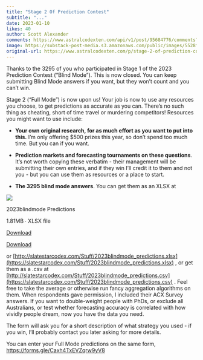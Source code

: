 ```yaml
---
title: "Stage 2 Of Prediction Contest"
subtitle: "..."
date: 2023-01-10
likes: 40
author: Scott Alexander
comments: https://www.astralcodexten.com/api/v1/post/95684776/comments?&all_comments=true
image: https://substack-post-media.s3.amazonaws.com/public/images/5528f33e-fbed-429e-8219-9882bae65cc5_255x255.webp
original-url: https://www.astralcodexten.com/p/stage-2-of-prediction-contest
---
```

Thanks to the 3295 of you who participated in Stage 1 of the 2023 Prediction Contest (“Blind Mode”). This is now closed. You can keep submitting Blind Mode answers if you want, but they won’t count and you can’t win.

Stage 2 (“Full Mode”) is now upon us! Your job is now to use any resources you choose, to get predictions as accurate as you can. There’s no such thing as cheating, short of time travel or murdering competitors! Resources you might want to use include:

  * **Your own original research, for as much effort as you want to put into this.** I’m only offering $500 prizes this year, so don’t spend too much time. But you can if you want.



  * **Prediction markets and forecasting tournaments on these questions**. It’s not worth copying these verbatim - their management will be submitting their own entries, and if they win I’ll credit it to them and not you - but you can use them as resources or a place to start.

  * **The 3295 blind mode answers**. You can get them as an XLSX at 

![](https://substackcdn.com/image/fetch/f_auto,q_auto:good,fl_progressive:steep/https%3A%2F%2Fsubstack.com%2Fimg%2Fattachment_icon.svg)

2023blindmode Predictions

1.81MB ∙ XLSX file

[Download](https://astralcodexten.substack.com/api/v1/file/023d3c3b-2e11-4bff-b59a-ebac46dc9f23.xlsx)

[Download](https://astralcodexten.substack.com/api/v1/file/023d3c3b-2e11-4bff-b59a-ebac46dc9f23.xlsx)

or [http://slatestarcodex.com/Stuff/2023blindmode_predictions.xlsx](https://slatestarcodex.com/Stuff/2023blindmode_predictions.xlsx) , or get them as a .csv at [http://slatestarcodex.com/Stuff/2023blindmode_predictions.csv](https://slatestarcodex.com/Stuff/2023blindmode_predictions.csv) . Feel free to take the average or otherwise run fancy aggregation algorithms on them. When respondents gave permission, I included their ACX Survey answers. If you want to double-weight people with PhDs, or exclude all Australians, or test whether forecasting accuracy is correlated with how vividly people dream, now you have the data you need.[ ](http://slatestarcodex.com/Stuff/2023blindmode_predictions.xlsx)




The form will ask you for a short description of what strategy you used - if you win, I’ll probably contact you later asking for more details.

You can enter your Full Mode predictions on the same form, <https://forms.gle/Caxh4TxEVZqrw9yV8>
